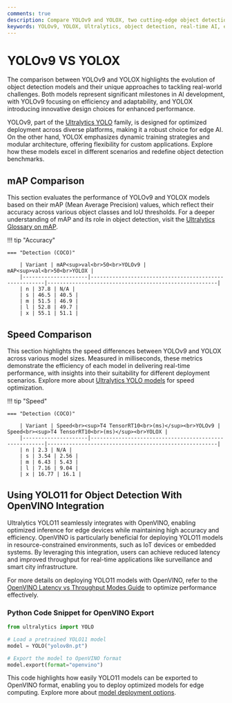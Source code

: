 ```yaml
---
comments: true
description: Compare YOLOv9 and YOLOX, two cutting-edge object detection models, to explore their performance in real-time AI applications. Discover how these models excel in computer vision tasks, balancing accuracy, speed, and efficiency for edge AI solutions.
keywords: YOLOv9, YOLOX, Ultralytics, object detection, real-time AI, edge AI, computer vision
---
```


# YOLOv9 VS YOLOX

The comparison between YOLOv9 and YOLOX highlights the evolution of object detection models and their unique approaches to tackling real-world challenges. Both models represent significant milestones in AI development, with YOLOv9 focusing on efficiency and adaptability, and YOLOX introducing innovative design choices for enhanced performance.

YOLOv9, part of the [Ultralytics YOLO](https://docs.ultralytics.com/models/yolov10/) family, is designed for optimized deployment across diverse platforms, making it a robust choice for edge AI. On the other hand, YOLOX emphasizes dynamic training strategies and modular architecture, offering flexibility for custom applications. Explore how these models excel in different scenarios and redefine object detection benchmarks.

## mAP Comparison

This section evaluates the performance of YOLOv9 and YOLOX models based on their mAP (Mean Average Precision) values, which reflect their accuracy across various object classes and IoU thresholds. For a deeper understanding of mAP and its role in object detection, visit the [Ultralytics Glossary on mAP](https://www.ultralytics.com/glossary/mean-average-precision-map).

!!! tip "Accuracy"

    === "Detection (COCO)"

    	| Variant | mAP<sup>val<br>50<br>YOLOv9 | mAP<sup>val<br>50<br>YOLOX |
    	|---------------------|-------------------------------------------------------|-------------------------------------------------------|
    	| n | 37.8 | N/A |
    	| s | 46.5 | 40.5 |
    	| m | 51.5 | 46.9 |
    	| l | 52.8 | 49.7 |
    	| x | 55.1 | 51.1 |


## Speed Comparison

This section highlights the speed differences between YOLOv9 and YOLOX across various model sizes. Measured in milliseconds, these metrics demonstrate the efficiency of each model in delivering real-time performance, with insights into their suitability for different deployment scenarios. Explore more about [Ultralytics YOLO models](https://docs.ultralytics.com/models/yolov10/) for speed optimization.

!!! tip "Speed"

    === "Detection (COCO)"

    	| Variant | Speed<br><sup>T4 TensorRT10<br>(ms)</sup><br>YOLOv9 | Speed<br><sup>T4 TensorRT10<br>(ms)</sup><br>YOLOX |
    	|---------------------|-------------------------------------------------------|-------------------------------------------------------|
    	| n | 2.3 | N/A |
    	| s | 3.54 | 2.56 |
    	| m | 6.43 | 5.43 |
    	| l | 7.16 | 9.04 |
    	| x | 16.77 | 16.1 |

## Using YOLO11 for Object Detection With OpenVINO Integration

Ultralytics YOLO11 seamlessly integrates with OpenVINO, enabling optimized inference for edge devices while maintaining high accuracy and efficiency. OpenVINO is particularly beneficial for deploying YOLO11 models in resource-constrained environments, such as IoT devices or embedded systems. By leveraging this integration, users can achieve reduced latency and improved throughput for real-time applications like surveillance and smart city infrastructure.

For more details on deploying YOLO11 models with OpenVINO, refer to the [OpenVINO Latency vs Throughput Modes Guide](https://docs.ultralytics.com/guides/) to optimize performance effectively.

### Python Code Snippet for OpenVINO Export

```python
from ultralytics import YOLO

# Load a pretrained YOLO11 model
model = YOLO("yolov8n.pt")

# Export the model to OpenVINO format
model.export(format="openvino")
```

This code highlights how easily YOLO11 models can be exported to OpenVINO format, enabling you to deploy optimized models for edge computing. Explore more about [model deployment options](https://docs.ultralytics.com/guides/).
